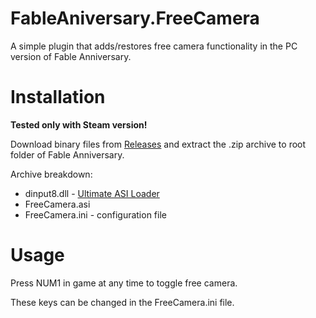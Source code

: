 # FableAniversary.FreeCamera

A simple plugin that adds/restores free camera functionality in the PC version of Fable Anniversary.

# Installation

**Tested only with Steam version!**

Download binary files from [Releases](https://github.com/ermaccer/FableAnniversary.FreeCamera/releases) and extract the .zip
archive to root folder of Fable Anniversary.

Archive breakdown:

 - dinput8.dll - [Ultimate ASI Loader](https://github.com/ThirteenAG/Ultimate-ASI-Loader/)
 - FreeCamera.asi
 - FreeCamera.ini - configuration file

# Usage

Press NUM1 in game at any time to toggle free camera.

These keys can be changed in the FreeCamera.ini file.
